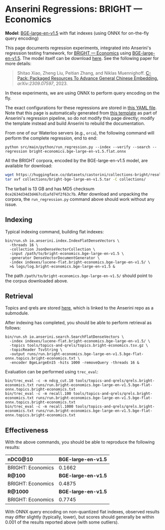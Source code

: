 # Anserini Regressions: BRIGHT &mdash; Economics

**Model**: [BGE-large-en-v1.5](https://huggingface.co/BAAI/bge-large-en-v1.5) with flat indexes (using ONNX for on-the-fly query encoding)

This page documents regression experiments, integrated into Anserini's regression testing framework, for [BRIGHT &mdash; Economics](https://brightbenchmark.github.io/) using [BGE-large-en-v1.5](https://huggingface.co/BAAI/bge-large-en-v1.5).
The model itself can be download [here](https://huggingface.co/BAAI/bge-large-en-v1.5).
See the following paper for more details:

> Shitao Xiao, Zheng Liu, Peitian Zhang, and Niklas Muennighoff. [C-Pack: Packaged Resources To Advance General Chinese Embedding.](https://arxiv.org/abs/2309.07597) _arXiv:2309.07597_, 2023.

In these experiments, we are using ONNX to perform query encoding on the fly.

The exact configurations for these regressions are stored in [this YAML file](../../src/main/resources/regression/bright-economics.bge-large-en-v1.5.flat.onnx.yaml).
Note that this page is automatically generated from [this template](../../src/main/resources/docgen/templates/bright-economics.bge-large-en-v1.5.flat.onnx.template) as part of Anserini's regression pipeline, so do not modify this page directly; modify the template instead and build Anserini to rebuild the documentation.

From one of our Waterloo servers (e.g., `orca`), the following command will perform the complete regression, end to end:

```
python src/main/python/run_regression.py --index --verify --search --regression bright-economics.bge-large-en-v1.5.flat.onnx
```

All the BRIGHT corpora, encoded by the BGE-large-en-v1.5 model, are available for download:

```bash
wget https://huggingface.co/datasets/castorini/collections-bright/resolve/main/bright-bge-large-en-v1.5.tar -P collections/
tar xvf collections/bright-bge-large-en-v1.5.tar -C collections/
```

The tarball is 13 GB and has MD5 checksum `0ce2634d34d3d467cd1afd74f2f63c7b`.
After download and unpacking the corpora, the `run_regression.py` command above should work without any issue.

## Indexing

Typical indexing command, building flat indexes:

```
bin/run.sh io.anserini.index.IndexFlatDenseVectors \
  -threads 16 \
  -collection JsonDenseVectorCollection \
  -input /path/to/bright-economics.bge-large-en-v1.5 \
  -generator DenseVectorDocumentGenerator \
  -index indexes/lucene-flat.bright-economics.bge-large-en-v1.5/ \
  >& logs/log.bright-economics.bge-large-en-v1.5 &
```

The path `/path/to/bright-economics.bge-large-en-v1.5/` should point to the corpus downloaded above.

## Retrieval

Topics and qrels are stored [here](https://github.com/castorini/anserini-tools/tree/master/topics-and-qrels), which is linked to the Anserini repo as a submodule.

After indexing has completed, you should be able to perform retrieval as follows:

```
bin/run.sh io.anserini.search.SearchFlatDenseVectors \
  -index indexes/lucene-flat.bright-economics.bge-large-en-v1.5/ \
  -topics tools/topics-and-qrels/topics.bright-economics.tsv.gz \
  -topicReader TsvString \
  -output runs/run.bright-economics.bge-large-en-v1.5.bge-flat-onnx.topics.bright-economics.txt \
  -encoder BgeLargeEn15 -hits 1000 -removeQuery -threads 16 &
```

Evaluation can be performed using `trec_eval`:

```
bin/trec_eval -c -m ndcg_cut.10 tools/topics-and-qrels/qrels.bright-economics.txt runs/run.bright-economics.bge-large-en-v1.5.bge-flat-onnx.topics.bright-economics.txt
bin/trec_eval -c -m recall.100 tools/topics-and-qrels/qrels.bright-economics.txt runs/run.bright-economics.bge-large-en-v1.5.bge-flat-onnx.topics.bright-economics.txt
bin/trec_eval -c -m recall.1000 tools/topics-and-qrels/qrels.bright-economics.txt runs/run.bright-economics.bge-large-en-v1.5.bge-flat-onnx.topics.bright-economics.txt
```

## Effectiveness

With the above commands, you should be able to reproduce the following results:

| **nDCG@10**                                                                                                  | **BGE-large-en-v1.5**|
|:-------------------------------------------------------------------------------------------------------------|-----------|
| BRIGHT: Economics                                                                                            | 0.1662    |
| **R@100**                                                                                                    | **BGE-large-en-v1.5**|
| BRIGHT: Economics                                                                                            | 0.4875    |
| **R@1000**                                                                                                   | **BGE-large-en-v1.5**|
| BRIGHT: Economics                                                                                            | 0.7745    |

With ONNX query encoding on non-quantized flat indexes, observed results may differ slightly (typically, lower), but scores should generally be within 0.001 of the results reported above (with some outliers).
